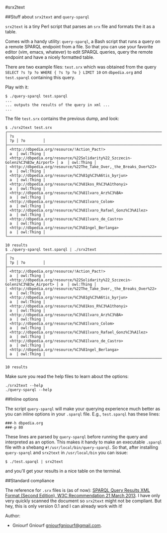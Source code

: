 #srx2text

##Stuff about `srx2text` and `query-sparql`

`srx2text` is a tiny Perl script that parses an `srx` file and formats the
it as a table.

Comes with a handy utility: `query-sparql`, a Bash script that runs a query on
a remote SPARQL endpoint from a file. So that you can use your favorite editor
(vim, emacs, whatever) to edit SPARQL queries, query the remote endpoint and
have a nicely formatted table.

There are two example files: `test.srx` which was obtained from the query
`SELECT ?s ?p ?o WHERE { ?s ?p ?o } LIMIT 10` on `dbpedia.org` and `test.sparql`
containing this query.

Play with it:

    $ ./query-sparql test.sparql
    ...
    ... outputs the results of the query in xml ...
    ...

The file `test.srx` contains the previous dump, and look:

    $ ./srx2text test.srx
    ┌───────────────────────────────────────────────────────────────────────────────┬────┬───────────┐
    │ ?s                                                                            │ ?p │ ?o        │
    ├───────────────────────────────────────────────────────────────────────────────┼────┼───────────┤
    │ <http://dbpedia.org/resource/!Action_Pact!>                                   │ a  │ owl:Thing │
    │ <http://dbpedia.org/resource/%22Solidarity%22_Szczecin-Goleni%C3%B3w_Airport> │ a  │ owl:Thing │
    │ <http://dbpedia.org/resource/%22The_Take_Over,_the_Breaks_Over%22>            │ a  │ owl:Thing │
    │ <http://dbpedia.org/resource/%C3%81g%C3%A6tis_byrjun>                         │ a  │ owl:Thing │
    │ <http://dbpedia.org/resource/%C3%81kos_R%C3%A1thonyi>                         │ a  │ owl:Thing │
    │ <http://dbpedia.org/resource/%C3%81lvaro_Arz%C3%BA>                           │ a  │ owl:Thing │
    │ <http://dbpedia.org/resource/%C3%81lvaro_Colom>                               │ a  │ owl:Thing │
    │ <http://dbpedia.org/resource/%C3%81lvaro_Rafael_Gonz%C3%A1lez>                │ a  │ owl:Thing │
    │ <http://dbpedia.org/resource/%C3%81lvaro_de_Castro>                           │ a  │ owl:Thing │
    │ <http://dbpedia.org/resource/%C3%81ngel_Berlanga>                             │ a  │ owl:Thing │
    └───────────────────────────────────────────────────────────────────────────────┴────┴───────────┘
    
    10 results
    $ ./query-sparql test.sparql | ./srx2text
    ┌───────────────────────────────────────────────────────────────────────────────┬────┬───────────┐
    │ ?s                                                                            │ ?p │ ?o        │
    ├───────────────────────────────────────────────────────────────────────────────┼────┼───────────┤
    │ <http://dbpedia.org/resource/!Action_Pact!>                                   │ a  │ owl:Thing │
    │ <http://dbpedia.org/resource/%22Solidarity%22_Szczecin-Goleni%C3%B3w_Airport> │ a  │ owl:Thing │
    │ <http://dbpedia.org/resource/%22The_Take_Over,_the_Breaks_Over%22>            │ a  │ owl:Thing │
    │ <http://dbpedia.org/resource/%C3%81g%C3%A6tis_byrjun>                         │ a  │ owl:Thing │
    │ <http://dbpedia.org/resource/%C3%81kos_R%C3%A1thonyi>                         │ a  │ owl:Thing │
    │ <http://dbpedia.org/resource/%C3%81lvaro_Arz%C3%BA>                           │ a  │ owl:Thing │
    │ <http://dbpedia.org/resource/%C3%81lvaro_Colom>                               │ a  │ owl:Thing │
    │ <http://dbpedia.org/resource/%C3%81lvaro_Rafael_Gonz%C3%A1lez>                │ a  │ owl:Thing │
    │ <http://dbpedia.org/resource/%C3%81lvaro_de_Castro>                           │ a  │ owl:Thing │
    │ <http://dbpedia.org/resource/%C3%81ngel_Berlanga>                             │ a  │ owl:Thing │
    └───────────────────────────────────────────────────────────────────────────────┴────┴───────────┘
    
    10 results

Make sure you read the help files to learn about the options:

    ./srx2text --help
    ./query-sparql --help

##Inline options

The script `query-sparql` will make your querying experience much better as you
can inline options in your `.sparql` file. E.g., `test.sparql` has these lines:

    ###-h dbpedia.org
    ###-p 80

These lines are parsed by `query-sparql` before running the query and
interpreted as an option. This makes it handy to make an executable `.sparql`
file with a shebang `#!/usr/local/bin/query-sparql`. So that, after installing
`query-sparql` and `srx2text` in `/usr/local/bin` you can issue:

    $ ./test.sparql | srx2text
and you'll get your results in a nice table on the terminal.

##Standard compliance

The reference for `.srx` files is (as of now):
[SPARQL Query Results XML Format (Second Edition), W3C Recommendation 21 March 2013](http://www.w3.org/TR/rdf-sparql-XMLres/).
I have only very quickly scanned the document so `srx2text` might not be
compliant. But hey, this is only version 0.1 and I can already work with it!

Author:
- Gniourf Gniourf <gniourfgniourf@gmail.com>.

